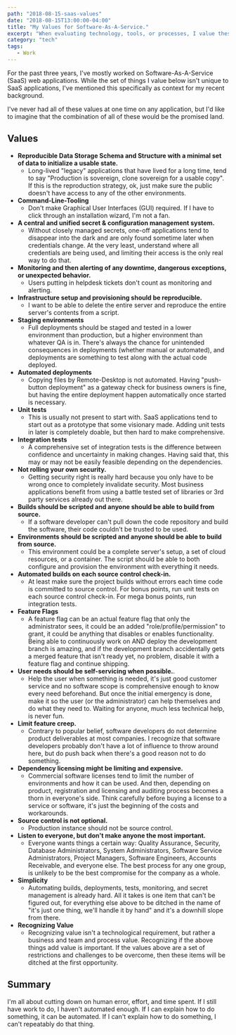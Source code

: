 ```yaml
---
path: "2018-08-15-saas-values"
date: "2018-08-15T13:00:00-04:00"
title: "My Values for Software-As-A-Service."
excerpt: "When evaluating technology, tools, or processes, I value these things."
category: "tech"
tags:
   - Work
---
```


For the past three years, I've mostly worked on Software-As-A-Service (SaaS) web applications. While the set of things I value below isn't unique to SaaS applications, I've mentioned this specifically as context for my recent background.  

I've never had all of these values at one time on any application, but I'd like to imagine that the combination of all of these would be the promised land.

## Values

* **Reproducible Data Storage Schema and Structure with a minimal set of data to initialize a usable state.**
    * Long-lived "legacy" applications that have lived for a long time, tend to say "Production is sovereign, clone sovereign for a usable copy". If this is the reproduction strategy, ok, just make sure the public doesn't have access to any of the other environments.
* **Command-Line-Tooling**
    * Don't make Graphical User Interfaces (GUI) required. If I have to click through an installation wizard, I'm not a fan.
* **A central and unified secret & configuration management system.**
    * Without closely managed secrets, one-off applications tend to disappear into the dark and are only found sometime later when credentials change. At the very least, understand where all credentials are being used, and limiting their access is the only real way to do that.
* **Monitoring and then alerting of any downtime, dangerous exceptions, or unexpected behavior.**
    * Users putting in helpdesk tickets don't count as monitoring and alerting.
* **Infrastructure setup and provisioning should be reproducible.**
    * I want to be able to delete the entire server and reproduce the entire server's contents from a script.
* **Staging environments**
    * Full deployments should be staged and tested in a lower environment than production, but a higher environment than whatever QA is in. There's always the chance for unintended consequences in deployments (whether manual or automated), and deployments are something to test along with the actual code deployed.
* **Automated deployments**
    * Copying files by Remote-Desktop is not automated. Having "push-button deployment" as a gateway check for business owners is fine, but having the entire deployment happen automatically once started is necessary.
* **Unit tests**
    * This is usually not present to start with. SaaS applications tend to start out as a prototype that some visionary made. Adding unit tests in later is completely doable, but then hard to make comprehensive.
* **Integration tests**
    * A comprehensive set of integration tests is the difference between confidence and uncertainty in making changes. Having said that, this may or may not be easily feasible depending on the dependencies.
* **Not rolling your own security.**
    * Getting security right is really hard because you only have to be wrong once to completely invalidate security. Most business applications benefit from using a battle tested set of libraries or 3rd party services already out there.
* **Builds should be scripted and anyone should be able to build from source.**
    * If a software developer can't pull down the code repository and build the software, their code couldn't be trusted to be used.
* **Environments should be scripted and anyone should be able to build from source.**
    * This environment could be a complete server's setup, a set of cloud resources, or a container. The script should be able to both configure and provision the environment with everything it needs.
* **Automated builds on each source control check-in.**
    * At least make sure the project builds without errors each time code is committed to source control. For bonus points, run unit tests on each source control check-in. For mega bonus points, run integration tests.
* **Feature Flags**
    * A feature flag can be an actual feature flag that only the administrator sees, it could be an added "role/profile/permission" to grant, it could be anything that disables or enables functionality. Being able to continuously work on AND deploy the development branch is amazing, and if the development branch accidentally gets a merged feature that isn't ready yet, no problem, disable it with a feature flag and continue shipping.
* **User needs should be self-servicing when possible.**.
    * Help the user when something is needed, it's just good customer service and no software scope is comprehensive enough to know every need beforehand. But once the initial emergency is done, make it so the user (or the administrator) can help themselves and do what they need to. Waiting for anyone, much less technical help, is never fun.
* **Limit feature creep.**
    * Contrary to popular belief, software developers do not determine product deliverables at most companies. I recognize that software developers probably don't have a lot of influence to throw around here, but do push back when there's a good reason not to do something.
* **Dependency licensing might be limiting and expensive.**
    * Commercial software licenses tend to limit the number of environments and how it can be used. And then, depending on product, registration and licensing and auditing process becomes a thorn in everyone's side. Think carefully before buying a license to a service or software, it's just the beginning of the costs and workarounds.
* **Source control is not optional.**
    * Production instance should not be source control.
* **Listen to everyone, but don't make anyone the most important.**
    * Everyone wants things a certain way: Quality Assurance, Security, Database Administrators, System Administrators, Software Service Administrators, Project Managers, Software Engineers, Accounts Receivable, and everyone else. The best process for any one group, is unlikely to be the best compromise for the company as a whole.
* **Simplicity**
    * Automating builds, deployments, tests, monitoring, and secret management is already hard. All it takes is one item that can't be figured out, for everything else above to be ditched in the name of "it's just one thing, we'll handle it by hand" and it's a downhill slope from there.
* **Recognizing Value**
    * Recognizing value isn't a technological requirement, but rather a business and team and process value. Recognizing if the above things add value is important. If the values above are a set of restrictions and challenges to be overcome, then these items will be ditched at the first opportunity.

## Summary

I'm all about cutting down on human error, effort, and time spent. If I still have work to do, I haven't automated enough. If I can explain how to do something, it can be automated. If I can't explain how to do something, I can't repeatably do that thing.
